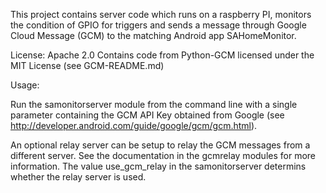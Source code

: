 This project contains server code which runs on a raspberry PI, monitors the condition of GPIO for triggers and sends a message through Google Cloud Message (GCM) to the matching Android app SAHomeMonitor.

License: Apache 2.0
Contains code from Python-GCM licensed under the MIT License (see GCM-README.md)

Usage:

Run the samonitorserver module from the command line with a single parameter containing the GCM API Key obtained from Google (see http://developer.android.com/guide/google/gcm/gcm.html).

An optional relay server can be setup to relay the GCM messages from a different server.  See the documentation in the gcmrelay modules for more information.  The value use_gcm_relay in the samonitorserver determins whether the relay server is used.